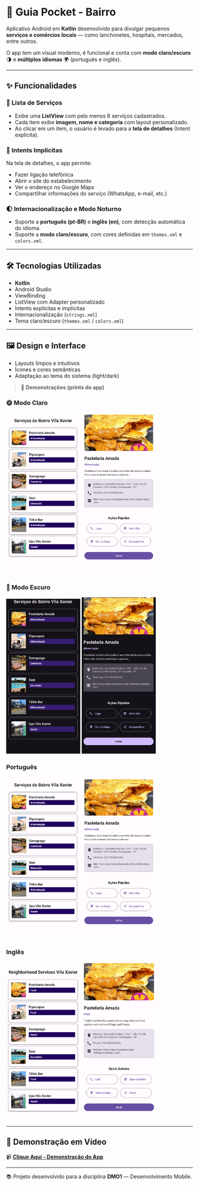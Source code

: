 # 📱 Guia Pocket - Bairro

Aplicativo Android em **Kotlin** desenvolvido para divulgar pequenos **serviços e comércios locais** — como lanchonetes, hospitais, mercados, entre outros.  

O app tem um visual moderno, é funcional e conta com **modo claro/escuro** 🌗 e **múltiplos idiomas** 🌍 (português e inglês).

---

## ✨ Funcionalidades

### 🧭 Lista de Serviços
- Exibe uma **ListView** com pelo menos 6 serviços cadastrados.  
- Cada item exibe **imagem, nome e categoria** com layout personalizado.  
- Ao clicar em um item, o usuário é levado para a **tela de detalhes** (Intent explícita).

### 🔗 Intents Implícitas
Na tela de detalhes, o app permite:
- Fazer ligação telefônica  
- Abrir o site do estabelecimento  
- Ver o endereço no Google Maps  
- Compartilhar informações do serviço (WhatsApp, e-mail, etc.)

### 🌓 Internacionalização e Modo Noturno
- Suporte a **português (pt-BR)** e **inglês (en)**, com detecção automática do idioma.  
- Suporte a **modo claro/escuro**, com cores definidas em `themes.xml` e `colors.xml`.

---

## 🛠️ Tecnologias Utilizadas
- **Kotlin**  
- Android Studio  
- ViewBinding  
- ListView com Adapter personalizado  
- Intents explícitas e implícitas  
- Internacionalização (`strings.xml`)  
- Tema claro/escuro (`themes.xml` / `colors.xml`)

---

## 🖼️ Design e Interface
- Layouts limpos e intuitivos  
- Ícones e cores semânticas  
- Adaptação ao tema do sistema (light/dark)  

> 📸 **Demonstrações (prints do app)**  

### 🌞 Modo Claro
<p align="left">
  <img src="https://github.com/DudaZT/Projeto_DMO1/blob/main/img/modo_claro_1_pt.png" width="200"/>
  <img src="https://github.com/DudaZT/Projeto_DMO1/blob/main/img/modo_claro_2_pt.png" width="200"/>
</p>

### 🌙 Modo Escuro
<p align="left">
  <img src="https://github.com/DudaZT/Projeto_DMO1/blob/main/img/modo_escuro_1_pt.png" width="200"/>
  <img src="https://github.com/DudaZT/Projeto_DMO1/blob/main/img/modo_escuro_2_pt.png" width="200"/>
</p>

### Português
<p align="left">
  <img src="https://github.com/DudaZT/Projeto_DMO1/blob/main/img/modo_claro_1_pt.png" width="200"/>
  <img src="https://github.com/DudaZT/Projeto_DMO1/blob/main/img/modo_claro_2_pt.png" width="200"/>
</p>

### Inglês
<p align="left">
  <img src="https://github.com/DudaZT/Projeto_DMO1/blob/main/img/modo_ingles_1.png" width="200"/>
  <img src="https://github.com/DudaZT/Projeto_DMO1/blob/main/img/modo_ingles_2.png" width="200"/>
</p>

---

## 🎥 Demonstração em Vídeo

📹 **[Clique Aqui - Demonstração do App](https://github.com/DudaZT/Projeto_DMO1/blob/main/video/video_projeto.mp4)**

---

📚 Projeto desenvolvido para a disciplina **DMO1** — Desenvolvimento Mobile.
